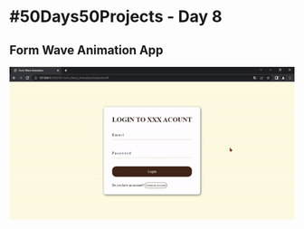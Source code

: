 # #50Days50Projects - Day 8

## Form Wave Animation App

![](/08-Form_Wave_Animation/ezgif.com-gif-maker.gif)